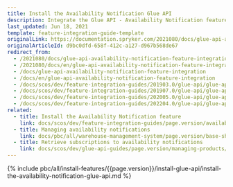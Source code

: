 ```yaml
---
title: Install the Availability Notification Glue API
description: Integrate the Glue API - Availability Notification feature into your project
last_updated: Jun 18, 2021
template: feature-integration-guide-template
originalLink: https://documentation.spryker.com/2021080/docs/glue-api-availability-notification-feature-integration
originalArticleId: d9bc0dfd-658f-412c-a127-d967b568de67
redirect_from:
  - /2021080/docs/glue-api-availability-notification-feature-integration
  - /2021080/docs/en/glue-api-availability-notification-feature-integration
  - /docs/glue-api-availability-notification-feature-integration
  - /docs/en/glue-api-availability-notification-feature-integration
  - /docs/scos/dev/feature-integration-guides/201903.0/glue-api/glue-api-availability-notification-feature-integration.html
  - /docs/scos/dev/feature-integration-guides/201907.0/glue-api/glue-api-availability-notification-feature-integration.html
  - /docs/scos/dev/feature-integration-guides/202005.0/glue-api/glue-api-availability-notification-feature-integration.html
  - /docs/scos/dev/feature-integration-guides/202204.0/glue-api/glue-api-availability-notification-feature-integration.html
related:
  - title: Install the Availability Notification feature
    link: docs/scos/dev/feature-integration-guides/page.version/availability-notification-feature-integration.html
  - title: Managing availability notifications
    link: docs/pbc/all/warehouse-management-system/page.version/base-shop/manage-using-glue-api/manage-availability-notifications.html
  - title: Retrieve subscriptions to availability notifications
    link: docs/scos/dev/glue-api-guides/page.version/managing-products/managing-availability-notifications/retrieving-subscriptions-to-availability-notifications.html
---
```


{% include pbc/all/install-features/{{page.version}}/install-glue-api/install-the-availability-notification-glue-api.md %} <!-- To edit, see /_includes/pbc/all/install-features/202204.0/install-glue-api/install-the-availability-notification-glue-api.md -->
